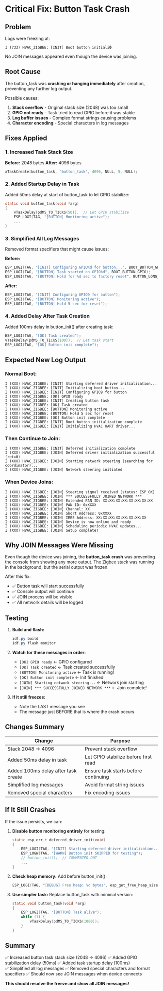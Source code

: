 # Critical Fix: Button Task Crash

## Problem
Logs were freezing at:
```
I (733) HVAC_ZIGBEE: [INIT] Boot button initiali�
```

No JOIN messages appeared even though the device was joining.

## Root Cause
The button_task was **crashing or hanging immediately** after creation, preventing any further log output.

Possible causes:
1. **Stack overflow** - Original stack size (2048) was too small
2. **GPIO not ready** - Task tried to read GPIO before it was stable
3. **Log buffer issues** - Complex format strings causing problems
4. **Character encoding** - Special characters in log messages

## Fixes Applied

### 1. Increased Task Stack Size
**Before:** 2048 bytes
**After:** 4096 bytes

```c
xTaskCreate(button_task, "button_task", 4096, NULL, 5, NULL);
```

### 2. Added Startup Delay in Task
Added 50ms delay at start of button_task to let GPIO stabilize:
```c
static void button_task(void *arg)
{
    vTaskDelay(pdMS_TO_TICKS(50));  // Let GPIO stabilize
    ESP_LOGI(TAG, "[BUTTON] Monitoring active");
    ...
}
```

### 3. Simplified All Log Messages
Removed format specifiers that might cause issues:

**Before:**
```c
ESP_LOGI(TAG, "[INIT] Configuring GPIO%d for button...", BOOT_BUTTON_GPIO);
ESP_LOGI(TAG, "[BUTTON] Task started on GPIO%d", BOOT_BUTTON_GPIO);
ESP_LOGI(TAG, "[BUTTON] Hold for %d sec to factory reset", BUTTON_LONG_PRESS_TIME_MS / 1000);
```

**After:**
```c
ESP_LOGI(TAG, "[INIT] Configuring GPIO9 for button");
ESP_LOGI(TAG, "[BUTTON] Monitoring active");
ESP_LOGI(TAG, "[BUTTON] Hold 5 sec for reset");
```

### 4. Added Delay After Task Creation
Added 100ms delay in button_init() after creating task:
```c
ESP_LOGI(TAG, "[OK] Task created");
vTaskDelay(pdMS_TO_TICKS(100));  // Let task start
ESP_LOGI(TAG, "[OK] Button init complete");
```

## Expected New Log Output

### Normal Boot:
```
I (XXX) HVAC_ZIGBEE: [INIT] Starting deferred driver initialization...
I (XXX) HVAC_ZIGBEE: [INIT] Initializing boot button...
I (XXX) HVAC_ZIGBEE: [INIT] Configuring GPIO9 for button
I (XXX) HVAC_ZIGBEE: [OK] GPIO ready
I (XXX) HVAC_ZIGBEE: [INIT] Creating button task
I (XXX) HVAC_ZIGBEE: [OK] Task created
I (XXX) HVAC_ZIGBEE: [BUTTON] Monitoring active
I (XXX) HVAC_ZIGBEE: [BUTTON] Hold 5 sec for reset
I (XXX) HVAC_ZIGBEE: [OK] Button init complete
I (XXX) HVAC_ZIGBEE: [INIT] Boot button initialization complete
I (XXX) HVAC_ZIGBEE: [INIT] Initializing HVAC UART driver...
```

### Then Continue to Join:
```
I (XXX) HVAC_ZIGBEE: [INIT] Deferred initialization complete
I (XXX) HVAC_ZIGBEE: [JOIN] Deferred driver initialization successful (ret=0)
I (XXX) HVAC_ZIGBEE: [JOIN] Starting network steering (searching for coordinator)...
I (XXX) HVAC_ZIGBEE: [JOIN] Network steering initiated
```

### When Device Joins:
```
I (XXX) HVAC_ZIGBEE: [JOIN] Steering signal received (status: ESP_OK)
I (XXX) HVAC_ZIGBEE: [JOIN] *** SUCCESSFULLY JOINED NETWORK ***
I (XXX) HVAC_ZIGBEE: [JOIN] Extended PAN ID: XX:XX:XX:XX:XX:XX:XX:XX
I (XXX) HVAC_ZIGBEE: [JOIN] PAN ID: 0xXXXX
I (XXX) HVAC_ZIGBEE: [JOIN] Channel: XX
I (XXX) HVAC_ZIGBEE: [JOIN] Short Address: 0xXXXX
I (XXX) HVAC_ZIGBEE: [JOIN] IEEE Address: XX:XX:XX:XX:XX:XX:XX:XX
I (XXX) HVAC_ZIGBEE: [JOIN] Device is now online and ready
I (XXX) HVAC_ZIGBEE: [JOIN] Scheduling periodic HVAC updates...
I (XXX) HVAC_ZIGBEE: [JOIN] Setup complete!
```

## Why JOIN Messages Were Missing

Even though the device was joining, the **button_task crash** was preventing the console from showing any more output. The Zigbee stack was running in the background, but the serial output was frozen.

After this fix:
- ✅ Button task will start successfully
- ✅ Console output will continue
- ✅ JOIN process will be visible
- ✅ All network details will be logged

## Testing

1. **Build and flash:**
   ```powershell
   idf.py build
   idf.py flash monitor
   ```

2. **Watch for these messages in order:**
   - `[OK] GPIO ready` ← GPIO configured
   - `[OK] Task created` ← Task created successfully
   - `[BUTTON] Monitoring active` ← Task is running!
   - `[OK] Button init complete` ← Init finished
   - `[JOIN] Starting network steering...` ← Network join starting
   - `[JOIN] *** SUCCESSFULLY JOINED NETWORK ***` ← Join complete!

3. **If it still freezes:**
   - Note the LAST message you see
   - The message just BEFORE that is where the crash occurs

## Changes Summary

| Change | Purpose |
|--------|---------|
| Stack 2048 → 4096 | Prevent stack overflow |
| Added 50ms delay in task | Let GPIO stabilize before first read |
| Added 100ms delay after task create | Ensure task starts before continuing |
| Simplified log messages | Avoid format string issues |
| Removed special characters | Fix encoding issues |

## If It Still Crashes

If the issue persists, we can:

1. **Disable button monitoring entirely** for testing:
   ```c
   static esp_err_t deferred_driver_init(void)
   {
       ESP_LOGI(TAG, "[INIT] Starting deferred driver initialization...");
       ESP_LOGW(TAG, "[WARN] Button init SKIPPED for testing");
       // button_init();  // COMMENTED OUT
       ...
   }
   ```

2. **Check heap memory:**
   Add before button_init():
   ```c
   ESP_LOGI(TAG, "[DEBUG] Free heap: %d bytes", esp_get_free_heap_size());
   ```

3. **Use simpler task:**
   Replace button_task with minimal version:
   ```c
   static void button_task(void *arg)
   {
       ESP_LOGI(TAG, "[BUTTON] Task alive");
       while (1) {
           vTaskDelay(pdMS_TO_TICKS(1000));
       }
   }
   ```

## Summary

✅ Increased button task stack size (2048 → 4096)
✅ Added GPIO stabilization delay (50ms)
✅ Added task startup delay (100ms)  
✅ Simplified all log messages
✅ Removed special characters and format specifiers
✅ Should now see JOIN messages when device connects

**This should resolve the freeze and show all JOIN messages!**
